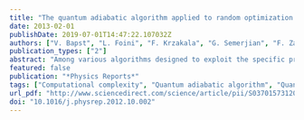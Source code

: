 ```yaml
---
title: "The quantum adiabatic algorithm applied to random optimization problems: The quantum spin glass perspective"
date: 2013-02-01
publishDate: 2019-07-01T14:47:22.107032Z
authors: ["V. Bapst", "L. Foini", "F. Krzakala", "G. Semerjian", "F. Zamponi"]
publication_types: ["2"]
abstract: "Among various algorithms designed to exploit the specific properties of quantum computers with respect to classical ones, the quantum adiabatic algorithm is a versatile proposition to find the minimal value of an arbitrary cost function (ground state energy). Random optimization problems provide a natural testbed to compare its efficiency with that of classical algorithms. These problems correspond to mean field spin glasses that have been extensively studied in the classical case. This paper reviews recent analytical works that extended these studies to incorporate the effect of quantum fluctuations, and presents also some original results in this direction."
featured: false
publication: "*Physics Reports*"
tags: ["Computational complexity", "Quantum adiabatic algorithm", "Quantum annealing", "Quantum spin glasses"]
url_pdf: "http://www.sciencedirect.com/science/article/pii/S037015731200347X"
doi: "10.1016/j.physrep.2012.10.002"
---
```


